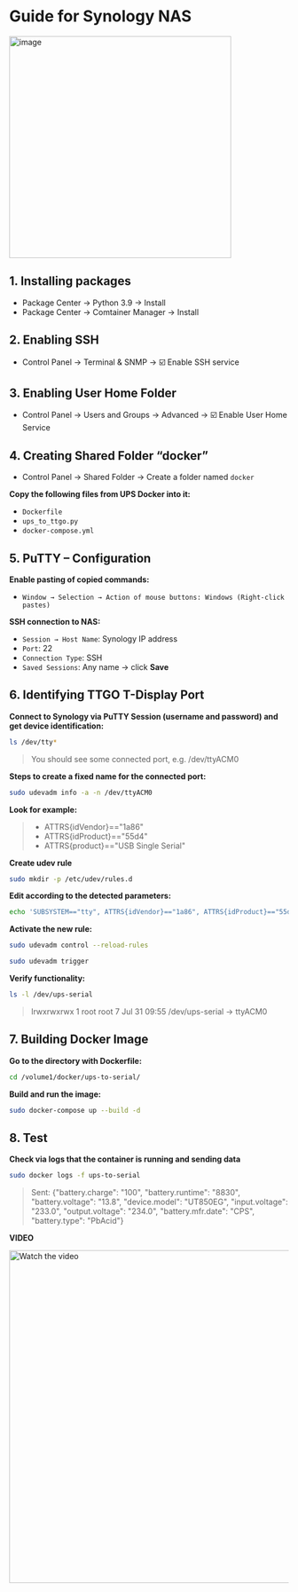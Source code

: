 # Guide for Synology NAS

<img width="400" alt="image" src="https://github.com/user-attachments/assets/803339a9-ad88-4c91-ab43-5e1570b2866d" />

## 1. Installing packages

- Package Center → Python 3.9 → Install
- Package Center → Comtainer Manager → Install

## 2. Enabling SSH

- Control Panel → Terminal & SNMP → ☑️ Enable SSH service

## 3. Enabling User Home Folder

- Control Panel → Users and Groups → Advanced → ☑️ Enable User Home Service

## 4. Creating Shared Folder “docker”

- Control Panel → Shared Folder → Create a folder named `docker`

**Copy the following files from UPS Docker into it:**

- `Dockerfile`
- `ups_to_ttgo.py`
- `docker-compose.yml`

## 5. PuTTY – Configuration

**Enable pasting of copied commands:**
- `Window → Selection → Action of mouse buttons: Windows (Right-click pastes)`

**SSH connection to NAS:**
- `Session → Host Name`: Synology IP address  
- `Port`: 22  
- `Connection Type`: SSH  
- `Saved Sessions`: Any name → click **Save**

## 6. Identifying TTGO T-Display Port

**Connect to Synology via PuTTY Session (username and password) and get device identification:**
```bash
ls /dev/tty*
```

> You should see some connected port, e.g. /dev/ttyACM0

**Steps to create a fixed name for the connected port:**
```bash
sudo udevadm info -a -n /dev/ttyACM0
```

**Look for example:**
> - ATTRS{idVendor}=="1a86"  
> - ATTRS{idProduct}=="55d4"  
> - ATTRS{product}=="USB Single Serial"

**Create udev rule**
```bash
sudo mkdir -p /etc/udev/rules.d
```
**Edit according to the detected parameters:**
```bash
echo 'SUBSYSTEM=="tty", ATTRS{idVendor}=="1a86", ATTRS{idProduct}=="55d4", SYMLINK+="ups-serial"' | sudo tee /etc/udev/rules.d/99-ups-to-serial.rules
```

**Activate the new rule:**
```bash
sudo udevadm control --reload-rules
```
```bash
sudo udevadm trigger
```

**Verify functionality:**
```bash
ls -l /dev/ups-serial
```

> lrwxrwxrwx 1 root root 7 Jul 31 09:55 /dev/ups-serial -> ttyACM0

## 7. Building Docker Image

**Go to the directory with Dockerfile:** 
```bash
cd /volume1/docker/ups-to-serial/
```
**Build and run the image:**
```bash
sudo docker-compose up --build -d
```

## 8. Test

**Check via logs that the container is running and sending data**
```bash
sudo docker logs -f ups-to-serial
```
> Sent: {"battery.charge": "100", "battery.runtime": "8830", "battery.voltage": "13.8", "device.model": "UT850EG", "input.voltage": "233.0", "output.voltage": "234.0", "battery.mfr.date": "CPS", "battery.type": "PbAcid"}


**VIDEO**

<a href="https://youtu.be/IzF-i7dTb5g">
  <img src="https://img.youtube.com/vi/IzF-i7dTb5g/maxresdefault.jpg" width="600" alt="Watch the video">
</a>
